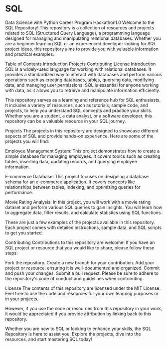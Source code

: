 # SQL
Data Science with Python Career Program Hackathon1.0
Welcome to the SQL Repository! This repository is a collection of resources and projects related to SQL (Structured Query Language), a programming language designed for managing and manipulating relational databases. Whether you are a beginner learning SQL or an experienced developer looking for SQL project ideas, this repository aims to provide you with valuable information and practical examples.

Table of Contents
Introduction
Projects
Contributing
License
Introduction
SQL is a widely-used language for working with relational databases. It provides a standardized way to interact with databases and perform various operations such as creating databases, tables, querying data, modifying data, and managing user permissions. SQL is essential for anyone working with data, as it allows you to retrieve and manipulate information efficiently.

This repository serves as a learning and reference hub for SQL enthusiasts. It includes a variety of resources, such as tutorials, sample code, and projects, to help you understand SQL concepts and practice your skills. Whether you are a student, a data analyst, or a software developer, this repository can be a valuable resource in your SQL journey.

Projects
The projects in this repository are designed to showcase different aspects of SQL and provide hands-on experience. Here are some of the projects you will find:

Employee Management System: This project demonstrates how to create a simple database for managing employees. It covers topics such as creating tables, inserting data, updating records, and querying employee information.

E-commerce Database: This project focuses on designing a database schema for an e-commerce application. It covers concepts like relationships between tables, indexing, and optimizing queries for performance.

Movie Rating Analysis: In this project, you will work with a movie rating dataset and perform various SQL queries to gain insights. You will learn how to aggregate data, filter results, and calculate statistics using SQL functions.

These are just a few examples of the projects available in this repository. Each project comes with detailed instructions, sample data, and SQL scripts to get you started.

Contributing
Contributions to this repository are welcome! If you have an SQL project or resource that you would like to share, please follow these steps:

Fork the repository.
Create a new branch for your contribution.
Add your project or resource, ensuring it is well-documented and organized.
Commit and push your changes.
Submit a pull request.
Please be sure to adhere to the repository's code of conduct and guidelines when contributing.

License
The contents of this repository are licensed under the MIT License. Feel free to use the code and resources for your own learning purposes or in your projects.

However, if you use the code or resources from this repository in your work, it would be appreciated if you provide attribution by linking back to this repository.

Whether you are new to SQL or looking to enhance your skills, the SQL Repository is here to assist you. Explore the projects, dive into the resources, and start mastering SQL today!





